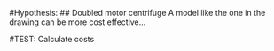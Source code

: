 #Hypothesis: ## Doubled motor centrifuge
A model like the one in the drawing can be more cost effective...


#TEST: Calculate costs
